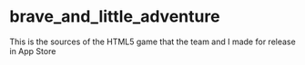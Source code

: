 # brave_and_little_adventure
This is the sources of the HTML5 game that the team and I made for release in App Store
